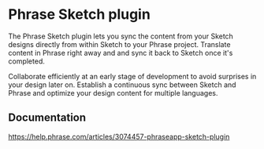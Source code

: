 # Phrase Sketch plugin

The Phrase Sketch plugin lets you sync the content from your Sketch designs directly from within Sketch to your Phrase project. Translate content in Phrase right away and and sync it back to Sketch once it's completed. 

Collaborate efficiently at an early stage of development to avoid surprises in your design later on. Establish a continuous sync between Sketch and Phrase and optimize your design content for multiple languages.

## Documentation

https://help.phrase.com/articles/3074457-phraseapp-sketch-plugin

